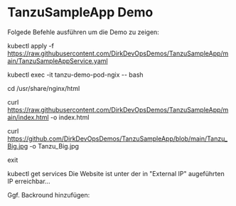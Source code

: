 # TanzuSampleApp Demo
Folgede Befehle ausführen um die Demo zu zeigen:

kubectl apply -f https://raw.githubusercontent.com/DirkDevOpsDemos/TanzuSampleApp/main/TanzuSampleAppService.yaml

kubectl exec -it tanzu-demo-pod-ngix -- bash

cd /usr/share/nginx/html

curl https://raw.githubusercontent.com/DirkDevOpsDemos/TanzuSampleApp/main/index.html -o index.html

curl https://github.com/DirkDevOpsDemos/TanzuSampleApp/blob/main/Tanzu_Big.jpg -o Tanzu_Big.jpg

exit

kubectl get services
Die Website ist unter der in "External IP" augeführten IP erreichbar...

Ggf. Backround hinzufügen:

<div style="background-image: url('DellDemoTanzu.jpg');">
